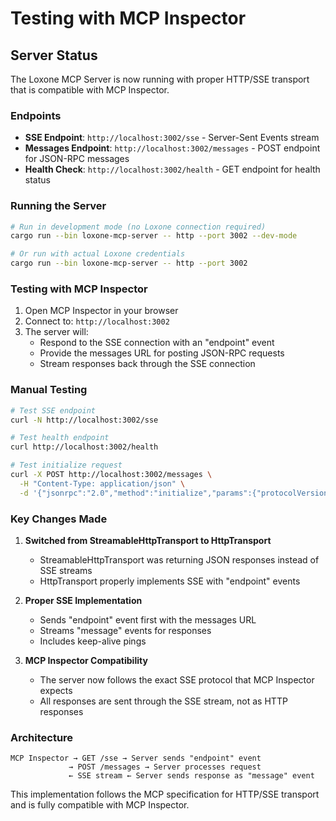 # Testing with MCP Inspector

## Server Status

The Loxone MCP Server is now running with proper HTTP/SSE transport that is compatible with MCP Inspector.

### Endpoints

- **SSE Endpoint**: `http://localhost:3002/sse` - Server-Sent Events stream
- **Messages Endpoint**: `http://localhost:3002/messages` - POST endpoint for JSON-RPC messages
- **Health Check**: `http://localhost:3002/health` - GET endpoint for health status

### Running the Server

```bash
# Run in development mode (no Loxone connection required)
cargo run --bin loxone-mcp-server -- http --port 3002 --dev-mode

# Or run with actual Loxone credentials
cargo run --bin loxone-mcp-server -- http --port 3002
```

### Testing with MCP Inspector

1. Open MCP Inspector in your browser
2. Connect to: `http://localhost:3002`
3. The server will:
   - Respond to the SSE connection with an "endpoint" event
   - Provide the messages URL for posting JSON-RPC requests
   - Stream responses back through the SSE connection

### Manual Testing

```bash
# Test SSE endpoint
curl -N http://localhost:3002/sse

# Test health endpoint
curl http://localhost:3002/health

# Test initialize request
curl -X POST http://localhost:3002/messages \
  -H "Content-Type: application/json" \
  -d '{"jsonrpc":"2.0","method":"initialize","params":{"protocolVersion":"1.0.0","capabilities":{"roots":{"listChangedNotifications":false},"experimental":{},"sampling":{}}},"id":1}'
```

### Key Changes Made

1. **Switched from StreamableHttpTransport to HttpTransport**
   - StreamableHttpTransport was returning JSON responses instead of SSE streams
   - HttpTransport properly implements SSE with "endpoint" events

2. **Proper SSE Implementation**
   - Sends "endpoint" event first with the messages URL
   - Streams "message" events for responses
   - Includes keep-alive pings

3. **MCP Inspector Compatibility**
   - The server now follows the exact SSE protocol that MCP Inspector expects
   - All responses are sent through the SSE stream, not as HTTP responses

### Architecture

```
MCP Inspector → GET /sse → Server sends "endpoint" event
             → POST /messages → Server processes request
             ← SSE stream ← Server sends response as "message" event
```

This implementation follows the MCP specification for HTTP/SSE transport and is fully compatible with MCP Inspector.